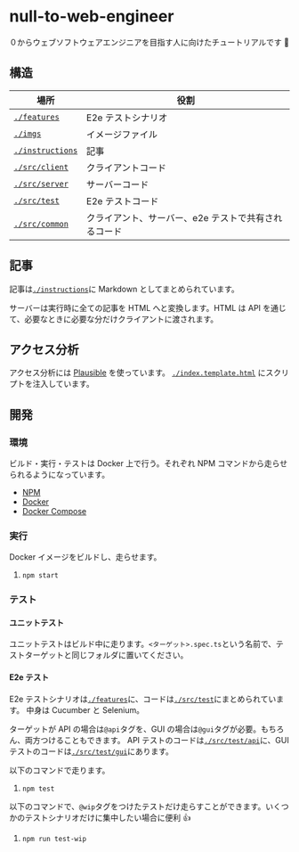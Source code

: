 # null-to-web-engineer

０からウェブソフトウェアエンジニアを目指す人に向けたチュートリアルです 🎉

## 構造

| 場所                               | 役割                                                 |
| ---------------------------------- | ---------------------------------------------------- |
| [`./features`](./features)         | E2e テストシナリオ                                   |
| [`./imgs`](./imgs)                 | イメージファイル                                     |
| [`./instructions`](./instructions) | 記事                                                 |
| [`./src/client`](./src/client)     | クライアントコード                                   |
| [`./src/server`](./src/server)     | サーバーコード                                       |
| [`./src/test`](./src/test)         | E2e テストコード                                     |
| [`./src/common`](./src/common)     | クライアント、サーバー、e2e テストで共有されるコード |

## 記事

記事は[`./instructions`](./instructions)に Markdown としてまとめられています。

サーバーは実行時に全ての記事を HTML へと変換します。HTML は API を通じて、必要なときに必要な分だけクライアントに渡されます。

## アクセス分析

アクセス分析には [Plausible](https://plausible.io) を使っています。
[`./index.template.html`](./index.template.html) にスクリプトを注入しています。

## 開発

### 環境

ビルド・実行・テストは Docker 上で行う。それぞれ NPM コマンドから走らせられるようになっています。

- [NPM](https://nodejs.org/en/)
- [Docker](https://docs.docker.com/get-docker/)
- [Docker Compose](https://docs.docker.com/compose/install/)

### 実行

Docker イメージをビルドし、走らせます。

1. `npm start`

### テスト

#### ユニットテスト

ユニットテストはビルド中に走ります。`<ターゲット>.spec.ts`という名前で、テストターゲットと同じフォルダに置いてください。

#### E2e テスト

E2e テストシナリオは[`./features`](./features)に、コードは[`./src/test`](./src/test)にまとめられています。
中身は Cucumber と Selenium。

ターゲットが API の場合は`@api`タグを、GUI の場合は`@gui`タグが必要。もちろん、両方つけることもできます。
API テストのコードは[`./src/test/api`](./src/test/api)に、GUI テストのコードは[`./src/test/gui`](./src/test/gui)にあります。

以下のコマンドで走ります。

1. `npm test`

以下のコマンドで、`@wip`タグをつけたテストだけ走らすことができます。いくつかのテストシナリオだけに集中したい場合に便利 👍

1. `npm run test-wip`
